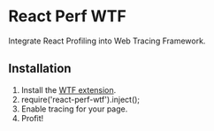 # React Perf WTF

Integrate React Profiling into Web Tracing Framework. 

## Installation

1. Install the [WTF extension](http://google.github.io/tracing-framework/).
2. require('react-perf-wtf').inject();
3. Enable tracing for your page.
4. Profit!
